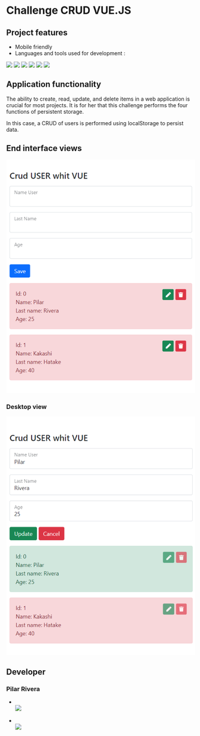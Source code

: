 # Challenge CRUD VUE.JS
## Project features 
- Mobile friendly
- Languages and tools used for development : 

<code><img height="45" src="https://img.icons8.com/color/48/000000/javascript.png"></code>
<code><img height="45" src="https://mirayhazlo.com/wp-content/uploads/2018/09/Html5_dise%C3%B1o_web-1.png"></code>
<code><img height="45" src="https://upload.wikimedia.org/wikipedia/commons/thumb/9/95/Vue.js_Logo_2.svg/1184px-Vue.js_Logo_2.svg.png"></code>
<code><img height="45" src="https://i0.wp.com/www.jacobsoft.com.mx/wp-content/uploads/2019/04/Bootstrap-Logo.png?ssl=1"></code>
<code><img height="45" src="https://cdn.icon-icons.com/icons2/2107/PNG/512/file_type_vscode_icon_130084.png"></code>
<code><img height="45" src="https://img.icons8.com/color/48/000000/git.png"></code>

## Application functionality

The ability to create, read, update, and delete items in a web application is crucial for most projects. It is for her that this challenge performs the four functions of persistent storage.

In this case, a CRUD of users is performed using localStorage to persist data.


## End interface views

![imagen1](./src/img/viewOne.PNG)

### Desktop view
![imagen2](./src/img/viewTwo.PNG)


## Developer

### Pilar Rivera

 * <code><a href = "https://www.linkedin.com/in/pilar-rivera-romero/"> <img height="30" src="https://img.icons8.com/fluent/48/000000/linkedin.png"/> </a></code>

  * <code><a href = "https://github.com/MopiRiro"> <img height="30" src="https://icones.pro/wp-content/uploads/2021/06/icone-github-grise.png"/> </a></code>
  